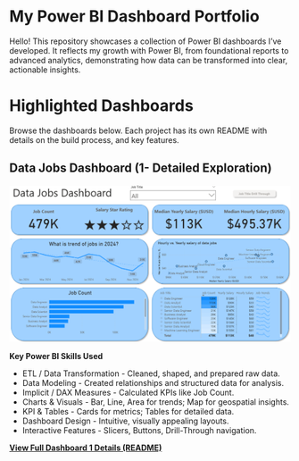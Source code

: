 # My Power BI Dashboard Portfolio

Hello! This repository showcases a collection of Power BI dashboards I’ve developed. It reflects my growth with Power BI, from foundational reports to advanced analytics,  demonstrating how data can be transformed into clear, actionable insights.

# Highlighted Dashboards

Browse the dashboards below. Each project has its own README with details on the build process, and key features.

## Data Jobs Dashboard (1- Detailed Exploration)

![Data Jobs Dashboard_1](/Images/Image%201.png)

**Key Power BI Skills Used**
- ETL / Data Transformation - Cleaned, shaped, and prepared raw data.
- Data Modeling - Created relationships and structured data for analysis.
- Implicit / DAX Measures - Calculated KPIs like Job Count.
- Charts & Visuals - Bar, Line, Area for trends; Map for geospatial insights.
- KPI & Tables - Cards for metrics; Tables for detailed data.
- Dashboard Design - Intuitive, visually appealing layouts.
- Interactive Features - Slicers, Buttons, Drill-Through navigation.

[**View Full Dashboard 1 Details (README)**](/Data_Jobs_1/README.md)